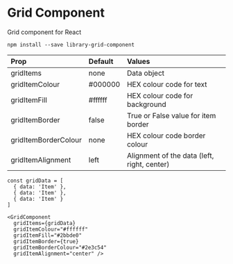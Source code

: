 
# Grid Component

Grid component for React

```
npm install --save library-grid-component
```

| Prop                 | Default | Values                                      |
| :------------------- |:------- | :------------------------------------------ |
| gridItems            | none    | Data object                                 |
| gridItemColour       | #000000 | HEX colour code for text                    |
| gridItemFill         | #ffffff | HEX colour code for background              |
| gridItemBorder       | false   | True or False value for item border         |
| gridItemBorderColour | none    | HEX colour code border colour               |
| gridItemAlignment    | left    | Alignment of the data (left, right, center) |

```
const gridData = [
  { data: 'Item' },
  { data: 'Item' },
  { data: 'Item' }
]

<GridComponent
  gridItems={gridData}
  gridItemColour="#ffffff"
  gridItemFill="#2bbde0"
  gridItemBorder={true}
  gridItemBorderColour="#2e3c54"
  gridItemAlignment="center" />
 ```